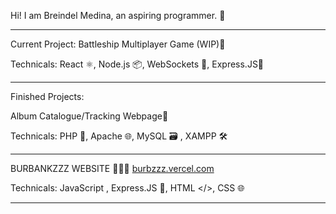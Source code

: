 
Hi! I am Breindel Medina, an aspiring programmer. 👋

------------------------------------------------------------

Current Project: Battleship Multiplayer Game (WIP)🚢

Technicals: React ⚛️, Node.js 📦, WebSockets 🔌, Express.JS🚀

------------------------------------------------------------

Finished Projects: 

Album Catalogue/Tracking Webpage🎵

Technicals: PHP 🐘, Apache 🌐, MySQL 🗃️ , XAMPP 🛠️

---------------
BURBANKZZZ WEBSITE 🧙🧙🧙 
[burbzzz.vercel.com](https://burbz.vercel.app/)

Technicals: JavaScript , Express.JS 🚀, HTML </>, CSS 🌐

------------------------------------------------------------
<!---
kindadailybren/kindadailybren is a ✨ special ✨ repository because its `README.md` (this file) appears on your GitHub profile.
You can click the Preview link to take a look at your changes.
--->
